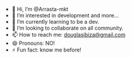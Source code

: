 - 👋 Hi, I’m @Arrasta-mkt
- 👀 I’m interested in development and more...
- 🌱 I’m currently learning to be a dev.
- 💞️ I’m looking to collaborate on all community.
- 📫 How to reach me: douglasibiza@gmail.com
- 😄 Pronouns: NO!
- ⚡ Fun fact: know me before!

<!---
Arrasta-mkt/Arrasta-mkt is a ✨ special ✨ repository because its `README.md` (this file) appears on your GitHub profile.
You can click the Preview link to take a look at your changes.
--->
